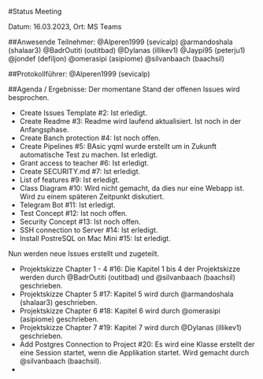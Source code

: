 #Status Meeting

Datum: 16.03.2023,
Ort: MS Teams

##Anwesende Teilnehmer:
    @Alperen1999 (sevicalp)
    @armandoshala (shalaar3)
    @BadrOutiti (outitbad)
    @Dylanas (illikev1)
    @Jaypi95 (peterju1)
    @jondef (defiljon)
    @omerasipi (asipiome)
    @silvanbaach (baachsil)

##Protokollführer:
@Alperen1999 (sevicalp)

##Agenda / Ergebnisse:
Der momentane Stand der offenen Issues wird besprochen.
- Create Issues Template #2: Ist erledigt.
- Create Readme #3: Readme wird laufend aktualisiert. Ist noch in der Anfangsphase.
- Create Banch protection #4: Ist noch offen.
- Create Pipelines #5: BAsic yqml wurde erstellt um in Zukunft automatische Test zu machen. Ist erledigt.
- Grant access to teacher #6: Ist erledigt.
- Create SECURITY.md #7: Ist erledigt.
- List of features #9: Ist erledigt.
- Class Diagram #10: Wird nicht gemacht, da dies nur eine Webapp ist. Wird zu einem späteren Zeitpunkt diskutiert.
- Telegram Bot #11: Ist erledigt.
- Test Concept #12: Ist noch offen.
- Security Concept #13: Ist noch offen.
- SSH connection to Server #14: Ist erledigt.
- Install PostreSQL on Mac Mini #15: Ist erledigt.

Nun werden neue Issues erstellt und zugeteilt.

- Projektskizze Chapter 1 - 4 #16: Die Kapitel 1 bis 4 der Projektskizze werden durch @BadrOutiti (outitbad) und @silvanbaach (baachsil) geschrieben.
- Projektskizze Chapter 5 #17: Kapitel 5 wird durch @armandoshala (shalaar3) geschrieben.
- Projektskizze Chapter 6 #18: Kapitel 6 wird durch @omerasipi (asipiome) geschrieben.
- Projektskizze Chapter 7 #19: Kapitel 7 wird durch @Dylanas (illikev1) geschrieben.
- Add Postgres Connection to Project #20: Es wird eine Klasse erstellt der eine Session startet, wenn die Applikation startet. Wird gemacht durch @silvanbaach (baachsil).
- 